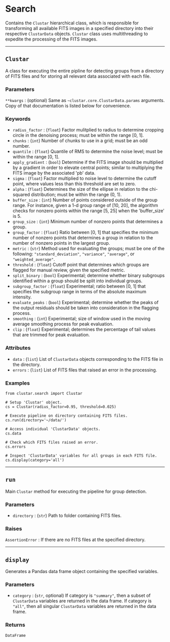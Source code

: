 # Search

Contains the `Clustar` hierarchical class, which is responsible for transforming all available FITS images in a specified directory into their 
respective `ClustarData` objects. `Clustar` class uses multithreading to expedite the processing of the FITS images.

---

## `Clustar`

A class for executing the entire pipline for detecting groups from a directory of FITS files and for storing all relevant data associated with each file.

### Parameters

`**kwargs` : (optional) Same as `~clustar.core.ClustarData.params` arguments. Copy of that documentation is listed below for convenience.

### Keywords

- `radius_factor` : (`float`) Factor mulitplied to radius to determine cropping circle in the denoising process; must be within the range [0, 1].
- `chunks` : (`int`) Number of chunks to use in a grid; must be an odd number.
- `quantile` : (`float`) Quantile of RMS to determine the noise level; must be within the range [0, 1].
- `apply_gradient` : (`bool`) Determine if the FITS image should be multiplied by a gradient in order to elevate central points; similar to multiplying the FITS image by the associated 'pb' data.
- `sigma` : (`float`) Factor multiplied to noise level to determine the cutoff point, where values less than this threshold are set to zero.
- `alpha` : (`float`) Determines the size of the ellipse in relation to the chi-squared distribution; must be within the range (0, 1).
- `buffer_size` : (`int`) Number of points considered outside of the group range. For instance, given a 1-d group range of [10, 20], the algorithm checks for nonzero points within the range [5, 25] when the 'buffer_size' is 5.
- `group_size` : (`int`) Minimum number of nonzero points that determines a group.
- `group_factor` : (`float`) Ratio between [0, 1] that specifies the minimum number of nonzero points that determines a group in relation to the number of nonzero points in the largest group.
- `metric` : (`str`) Method used for evaluating the groups; must be one of the following: `"standard_deviation"`, `"variance"`, `"average"`, or `"weighted_average"`.
- `threshold` : (`float`) Cutoff point that determines which groups are flagged for manual review, given the specified metric. 
- `split_binary` : (`bool`) Experimental; determine whether binary subgroups identified within a group should be split into individual groups.
- `subgroup_factor` : (`float`) Experimental; ratio between [0, 1] that specifies the subgroup range in terms of the absolute maximum intensity.
- `evaluate_peaks` : (`bool`) Experimental; determine whether the peaks of the output residuals should be taken into consideration in the flagging process.
- `smoothing` : (`int`) Experimental; size of window used in the moving average smoothing process for peak evaluation.
- `clip` : (`float`) Experimental; determines the percentage of tail values that are trimmed for peak evaluation.

### Attributes

- `data` : (`list`) List of `ClustarData` objects corresponding to the FITS file in the directory.
- `errors` : (`list`) List of FITS files that raised an error in the processing.


### Examples

```
from clustar.search import Clustar

# Setup 'Clustar' object.
cs = Clustar(radius_factor=0.95, threshold=0.025)

# Execute pipeline on directory containing FITS files.
cs.run(directory='~/data/')

# Access individual 'ClustarData' objects.
cs.data

# Check which FITS files raised an error.
cs.errors

# Inspect 'ClustarData' variables for all groups in each FITS file.
cs.display(category='all')

```

---

## `run`

Main `Clustar` method for executing the pipeline for group detection.

### Parameters

- `directory` : (`str`) Path to folder containing FITS files.

### Raises

`AssertionError` : If there are no FITS files at the specified directory.

---

## `display`

Generates a Pandas data frame object containing the specified variables.

### Parameters

- `category` : (`str`, optional) If category is `"summary"`, then a subset of `ClustarData` variables are returned in the data frame. If category is `"all"`, then all  singular `ClustarData` variables are returned in the data frame.
        
### Returns

`DataFrame`
